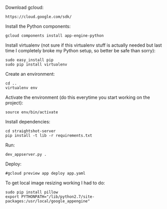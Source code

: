 Download gcloud:

    https://cloud.google.com/sdk/

Install the Python components:

    gcloud components install app-engine-python

Install virtualenv (not sure if this virtualenv stuff is actually needed but last time I completely broke my Python setup, so better be safe than sorry):

    sudo easy_install pip
    sudo pip install virtualenv

Create an environment:

    cd ..
    virtualenv env

Activate the environment (do this everytime you start working on the project):

    source env/bin/activate

Install dependencies:

    cd straightshot-server
    pip install -t lib -r requirements.txt

Run:

    dev_appserver.py .

Deploy:

    #gcloud preview app deploy app.yaml


To get local image resizing working I had to do:

    sudo pip install pillow
    export PYTHONPATH="/lib/python2.7/site-packages:/usr/local/google_appengine"
